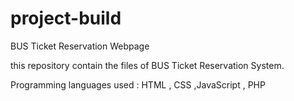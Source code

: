 # project-build

BUS Ticket Reservation Webpage

this repository contain the files of BUS Ticket Reservation System.

Programming languages used : HTML , CSS ,JavaScript , PHP
